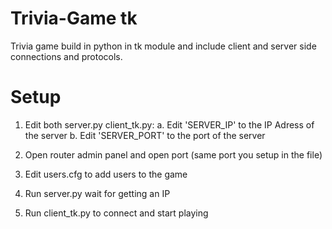 # Trivia-Game tk
Trivia game build in python in tk module and include client and server side connections and protocols.

# Setup
1. Edit both server.py client_tk.py:
  a. Edit 'SERVER_IP' to the IP Adress of the server
  b. Edit 'SERVER_PORT' to the port of the server
  
2. Open router admin panel and open port (same port you setup in the file)
3. Edit users.cfg to add users to the game
4. Run server.py wait for getting an IP
5. Run client_tk.py to connect and start playing
